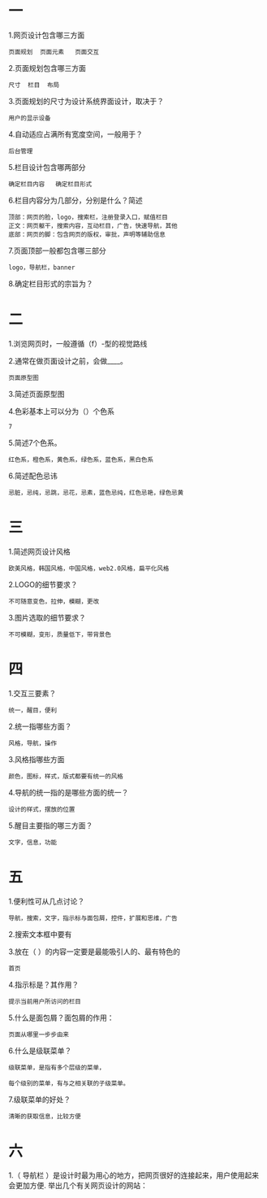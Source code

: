 # 一

1.网页设计包含哪三方面

    页面规划  页面元素   页面交互
2.页面规划包含哪三方面

    尺寸  栏目  布局

3.页面规划的尺寸为设计系统界面设计，取决于？

    用户的显示设备

4.自动适应占满所有宽度空间，一般用于？

    后台管理

5.栏目设计包含哪两部分

    确定栏目内容   确定栏目形式

6.栏目内容分为几部分，分别是什么？简述

    顶部：网页的脸，logo，搜索栏，注册登录入口，赋值栏目
    正文：网页躯干，搜索内容，互动栏目，广告，快速导航，其他
    底部：网页的脚：包含网页的版权，审批，声明等辅助信息

7.页面顶部一般都包含哪三部分

    logo，导航栏，banner

8.确定栏目形式的宗旨为？
    
    
# 二

1.浏览网页时，一般遵循（f）-型的视觉路线

2.通常在做页面设计之前，会做____。

    页面原型图
    
3.简述页面原型图

    

4.色彩基本上可以分为（）个色系

    7

5.简述7个色系。

    红色系，橙色系，黄色系，绿色系，蓝色系，黑白色系

6.简述配色忌讳

    忌脏，忌纯，忌跳，忌花，忌素，蓝色忌纯，红色忌艳，绿色忌黄

# 三

1.简述网页设计风格

    欧美风格，韩国风格，中国风格，web2.0风格，扁平化风格

2.LOGO的细节要求？

    不可随意变色，拉伸，模糊，更改

3.图片选取的细节要求？

    不可模糊，变形，质量低下，带背景色

# 四

1.交互三要素？

    统一，醒目，便利

2.统一指哪些方面？

    风格，导航，操作

3.风格指哪些方面

    颜色，图标，样式，版式都要有统一的风格

4.导航的统一指的是哪些方面的统一？

    设计的样式，摆放的位置

5.醒目主要指的哪三方面？

    文字，信息，功能

# 五

1.便利性可从几点讨论？

    导航，搜索，文字，指示标与面包屑，控件，扩展和思维，广告    

2.搜索文本框中要有

    

3.放在（ ）的内容一定要是最能吸引人的、最有特色的

    首页

4.指示标是？其作用？

    提示当前用户所访问的栏目

5.什么是面包屑？面包屑的作用：

    页面从哪里一步步由来

6.什么是级联菜单？

    级联菜单，是指有多个层级的菜单，

    每个级别的菜单，有与之相关联的子级菜单。

7.级联菜单的好处？

    清晰的获取信息，比较方便

# 六

1.（ 导航栏 ）是设计时最为用心的地方，把网页很好的连接起来，用户使用起来会更加方便.
举出几个有关网页设计的网站：







